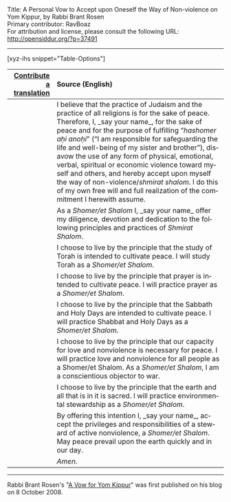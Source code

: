 <html>
<head></head>
<body>
Title: A Personal Vow to Accept upon Oneself the Way of Non-violence on Yom Kippur, by Rabbi Brant Rosen<br />
Primary contributor: RavBoaz<br />
For attribution and license, please consult the following URL: <a href="http://opensiddur.org/?p=37491">http://opensiddur.org/?p=37491</a>
<p />
<hr />

[xyz-ihs snippet="Table-Options"]<table style="margin-left: auto; margin-right: auto;" class="draggable">
<thead><tr><th id="x" style="text-align: right;"><a href="/translate/" target="_blank" rel="noopener">Contribute a translation</a></th><th style="text-align: left;">Source (English)</th></tr></thead>
<tbody>
<tr><td style="vertical-align:top;">
<div class="liturgy" lang="he">

</span></div></td>
 
<td style="vertical-align:top;">
<div class="english" lang="en">
I believe that the practice of Judaism and the practice of all religions is for the sake of peace. 
Therefore, I, <span class="instruction">_say your name_</span>, 
for the sake of peace and for the purpose of fulfilling “<em>hashomer aḥi anoḥi</em>” 
(“I am responsible for safeguarding the life and well-being of my sister and brother”), 
disavow the use of any form of physical, emotional, verbal, spiritual or economic violence 
toward myself and others, 
and hereby accept upon myself the way of non-violence/<em>shmirat shalom</em>. 
I do this of my own free will and full realization of the commitment I herewith assume.
</div></td></tr>


<tr><td style="vertical-align:top;">
<div class="liturgy" lang="he">

</span></div></td>
 
<td style="vertical-align:top;">
<div class="english" lang="en">
As a <em>Shomer/et Shalom</em> I, <span class="instruction">_say your name_</span> offer 
my diligence, devotion and dedication 
to the following principles and practices of <em>Shmirat Shalom</em>.
</div></td></tr>


<tr><td style="vertical-align:top;">
<div class="liturgy" lang="he">

</span></div></td>
 
<td style="vertical-align:top;">
<div class="english" lang="en">
I choose to live by the principle that the study of Torah is intended to cultivate peace.  
I will study Torah as a <em>Shomer/et Shalom</em>.
</div></td></tr>


<tr><td style="vertical-align:top;">
<div class="liturgy" lang="he">

</span></div></td>
 
<td style="vertical-align:top;">
<div class="english" lang="en">
I choose to live by the principle that prayer is intended to cultivate peace. 
I will practice prayer as a <em>Shomer/et Shalom</em>.
</div></td></tr>


<tr><td style="vertical-align:top;">
<div class="liturgy" lang="he">

</span></div></td>
 
<td style="vertical-align:top;">
<div class="english" lang="en">
I choose to live by the principle that the Sabbath and Holy Days are intended to cultivate peace. 
I will practice Shabbat and Holy Days as a <em>Shomer/et Shalom</em>.
</div></td></tr>


<tr><td style="vertical-align:top;">
<div class="liturgy" lang="he">

</span></div></td>
 
<td style="vertical-align:top;">
<div class="english" lang="en">
I choose to live by the principle that our capacity for love and nonviolence is necessary for peace.  
I will practice love and nonviolence for all people as a Shomer/et Shalom. 
As a <em>Shomer/et Shalom</em>, I am a conscientious objector to war.
</div></td></tr>


<tr><td style="vertical-align:top;">
<div class="liturgy" lang="he">

</span></div></td>
 
<td style="vertical-align:top;">
<div class="english" lang="en">
I choose to live by the principle that the earth and all that is in it is sacred. 
I will practice environmental stewardship as a <em>Shomer/et Shalom</em>.
</div></td></tr>


<tr><td style="vertical-align:top;">
<div class="liturgy" lang="he">

</span></div></td>
 
<td style="vertical-align:top;">
<div class="english" lang="en">
By offering this intention I, <span class="instruction">_say your name_</span>, 
accept the privileges and responsibilities of a steward of active nonviolence, a <em>Shomer/et Shalom</em>.  
May peace prevail upon the earth quickly and in our day.
</div></td></tr>


<tr><td style="vertical-align:top;">
<div class="liturgy" lang="he">

</span></div></td>
 
<td style="vertical-align:top;">
<div class="english" lang="en">
<em>Amen</em>.
</div></td></tr>
</tbody></table>

<hr />

Rabbi Brant Rosen's "<a href="https://rabbibrant.com/2008/10/08/a-vow-for-yom-kippur/">A Vow for Yom Kippur</a>" was first published on his blog on 8 October 2008.

&nbsp;




</body>
</html>
